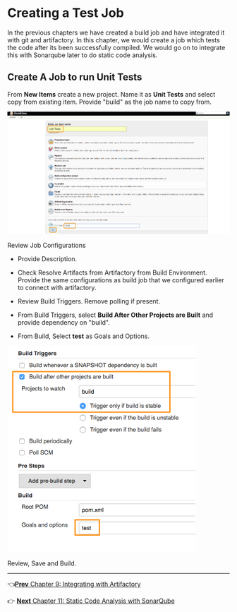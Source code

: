 # Creating a Test Job

In the previous chapters we have created a build job and have integrated it with git and artifactory. In this chapter, we would create a job which tests the code after its been successfully compiled.  We would go on to integrate this with Sonarqube later to do static code analysis.

## Create A Job to run Unit Tests

From **New Items** create a new project. Name it as **Unit Tests** and select copy from existing item. Provide "build" as the job name to copy from.

![Create Unit Test Job ](images/chap10/test_job.png)

Review Job Configurations

* Provide Description.

* Check Resolve Artifacts from Artifactory from Build Environment. Provide the same configurations as build job that we configured earlier to connect with artifactory.

* Review Build Triggers. Remove polling if present.

* From Build Triggers, select **Build After Other Projects are Built** and provide dependency on "build".

* From Build, Select **test** as Goals and Options.

![Create Unit Test Job ](images/chap10/config.png)

Review, Save and Build.

----
:point_left:[**Prev** Chapter 9: Integrating with Artifactory](090_resolving_libs_from_artifactory.md)

:point_right: [**Next** Chapter 11: Static Code Analysis with SonarQube](110_static_code_analysis_with_sonarqube.md)
